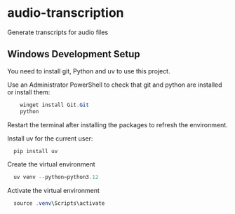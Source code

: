 # audio-transcription
Generate transcripts for audio files


## Windows Development Setup

You need to install git, Python and uv to use this project.

Use an Administrator PowerShell to check that git and python are installed or install them:
```powershell
    winget install Git.Git
    python
```

Restart the terminal after installing the packages to refresh the environment.

Install uv for the current user:
```powershell
  pip install uv
```

Create the virtual environment
```powershell
  uv venv --python=python3.12
```

Activate the virtual environment
```powershell
  source .venv\Scripts\activate
```
